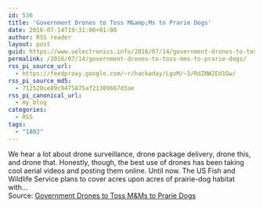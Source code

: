 ```yaml
---
id: 536
title: 'Government Drones to Toss M&amp;Ms to Prarie Dogs'
date: 2016-07-14T19:31:00+01:00
author: RSS reader
layout: post
guid: https://www.uelectronics.info/2016/07/14/government-drones-to-toss-mms-to-prarie-dogs/
permalink: /2016/07/14/government-drones-to-toss-mms-to-prarie-dogs/
rss_pi_source_url:
  - https://feedproxy.google.com/~r/hackaday/LgoM/~3/RdZNW2Ed1Gw/
rss_pi_source_md5:
  - 712520ce89c9475875af21309667d3ae
rss_pi_canonical_url:
  - my_blog
categories:
  - RSS
tags:
  - "1802"
---
```

We hear a lot about drone surveillance, drone package delivery, drone this, and drone that. Honestly, though, the best use of drones has been taking cool aerial videos and posting them online. Until now. The US Fish and Wildlife Service plans to cover acres upon acres of prairie-dog habitat with…&#013;  
Source: <a href="https://feedproxy.google.com/~r/hackaday/LgoM/~3/RdZNW2Ed1Gw/" target="_blank">Government Drones to Toss M&Ms to Prarie Dogs</a>